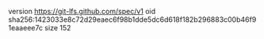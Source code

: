 version https://git-lfs.github.com/spec/v1
oid sha256:1423033e8c72d29eaec6f98b1dde5dc6d618f182b296883c00b46f91eaaeee7c
size 152

